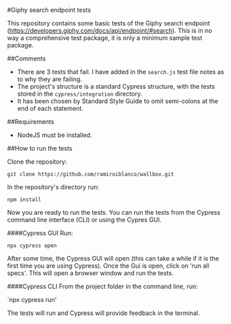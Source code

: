 #Giphy search endpoint tests

This repository contains some basic tests of the Giphy search endpoint (https://developers.giphy.com/docs/api/endpoint/#search).
This is in no way a comprehensive test package, it is only a minimum sample test package.

##Comments

- There are 3 tests that fail. I have added in the `search.js` test file notes as to why they are failing.
- The project's structure is a standard Cypress structure, with the tests stored in the `cypress/integration` directory.
- It has been chosen by Standard Style Guide to omit semi-colons at the end of each statement.

##Requirements

- NodeJS must be installed.

##How to run the tests

Clone the repository:

`git clone https://github.com/ramiroiblanco/wallbox.git`

In the repository's directory run:

`npm install`

Now you are ready to run the tests. You can run the tests from the Cypress command line interface (CLI) or using the Cypres GUI.

####Cypress GUI
Run:

`npx cypress open`

After some time, the Cypress GUI will open (this can take a while if it is the first time you are using Cypress).
Once the Gui is open, click on 'run all specs'. This will open a browser window and run the tests.

####Cypress CLI
From the project folder in the command line, run:

`npx cypress run'

The tests will run and Cypress will provide feedback in the terminal.
